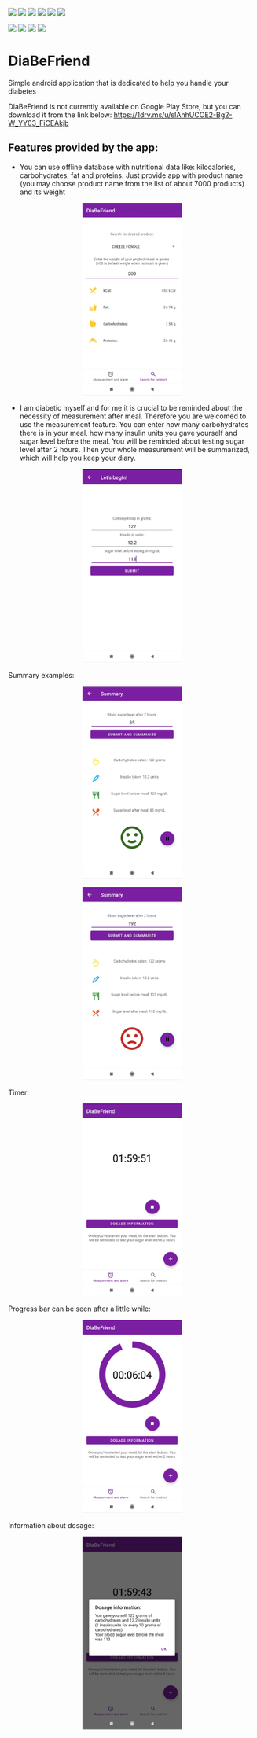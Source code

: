 <img src="https://img.shields.io/github/languages/code-size/jakubowiczish/DiaBeFriend?style=for-the-badge"> <img src="https://img.shields.io/github/repo-size/jakubowiczish/DiaBeFriend?color=purple&style=for-the-badge"> 
<img src="https://img.shields.io/github/languages/count/jakubowiczish/DiaBeFriend?color=green&style=for-the-badge"> 
<img src="https://img.shields.io/github/languages/top/jakubowiczish/DiaBeFriend?color=orange&style=for-the-badge">
<img src="https://img.shields.io/github/commit-activity/m/jakubowiczish/DiaBeFriend?color=lime&style=for-the-badge">
<img src="https://img.shields.io/github/last-commit/jakubowiczish/DiaBeFriend?color=darkgreen&style=for-the-badge">

<img src="https://github.com/jakubowiczish/DiaBeFriend/workflows/Android CI/badge.svg" width="220"> <img src="https://tokei.rs/b1/github/jakubowiczish/DiaBeFriend?category=code" width="200"> 
<img src="https://tokei.rs/b1/github/jakubowiczish/DiaBeFriend?category=lines" width="175">
<img src="https://tokei.rs/b1/github/jakubowiczish/DiaBeFriend?category=files" width="90">


# DiaBeFriend

Simple android application that is dedicated to help you handle your diabetes

DiaBeFriend is not currently available on Google Play Store, but you can download it from the link below:
https://1drv.ms/u/s!AhhUCOE2-Bg2-W_YY03_FiCEAkjb

## Features provided by the app:

* You can use offline database with nutritional data like: kilocalories, carbohydrates, fat and proteins.
  Just provide app with product name (you may choose product name from the list of about 7000 products) and its weight
  
<p align="center">
<img src="https://raw.githubusercontent.com/jakubowiczish/DiaBeFriend/master/ReadMe/searchForProduct.jpg" alt="DiaBeFriend" width="40%">
</p>


* I am diabetic myself and for me it is crucial to be reminded about the necessity of measurement after meal. 
Therefore you are welcomed to use the measurement feature. You can enter how many carbohydrates there is in your meal, 
how many insulin units you gave yourself and sugar level before the meal. You will be reminded about testing sugar level after 2 hours.
Then your whole measurement will be summarized, which will help you keep your diary.

<p align="center">
<img src="https://raw.githubusercontent.com/jakubowiczish/DiaBeFriend/master/ReadMe/let'sBegin.jpg" alt="DiaBeFriend" width="40%">
</p>

Summary examples:

<p align="center">
<img src="https://raw.githubusercontent.com/jakubowiczish/DiaBeFriend/master/ReadMe/goodSugarSummary.jpg" alt="DiaBeFriend" width="40%">
</p>

<p align="center">
<img src="https://raw.githubusercontent.com/jakubowiczish/DiaBeFriend/master/ReadMe/badSugarSummary.jpg" alt="DiaBeFriend" width="40%">
</p>

Timer:

<p align="center">
<img src="https://raw.githubusercontent.com/jakubowiczish/DiaBeFriend/master/ReadMe/timer.jpg" alt="DiaBeFriend" width="40%">
</p>

Progress bar can be seen after a little while:

<p align="center">
<img src="https://raw.githubusercontent.com/jakubowiczish/DiaBeFriend/master/ReadMe/progressBarTimer.jpg" alt="DiaBeFriend" width="40%">
</p>

Information about dosage:
<p align="center">
<img src="https://raw.githubusercontent.com/jakubowiczish/DiaBeFriend/master/ReadMe/dosageInformation.jpg" alt="DiaBeFriend" width="40%">
</p>
